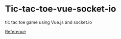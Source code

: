 # Tic-tac-toe-vue-socket-io
tic tac toe game using Vue.js and socket.io 

[Reference](https://www.youtube.com/watch?v=7eEDH-qQl8Y&list=LL&index=6)
